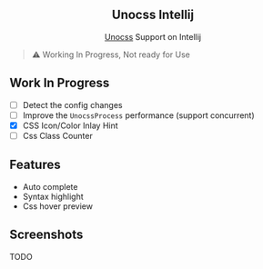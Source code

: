 <h2 align="center">
Unocss Intellij
</h2>
<div align="center">
<span><a href="https://github.com/unocss/unocss">Unocss</a> Support on Intellij</span>
</div> 

> ⚠ Working In Progress, Not ready for Use

## Work In Progress
- [ ] Detect the config changes
- [ ] Improve the `UnocssProcess` performance (support concurrent)
- [x] CSS Icon/Color Inlay Hint
- [ ] Css Class Counter

## Features

- Auto complete
- Syntax highlight
- Css hover preview

## Screenshots
TODO